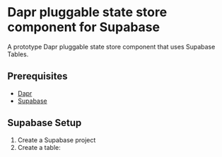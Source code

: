 # Dapr pluggable state store component for Supabase

A prototype Dapr pluggable state store component that uses Supabase Tables.

## Prerequisites

- [Dapr](https://docs.dapr.io/getting-started/install-dapr/)
- [Supabase](https://supabase.io/)

## Supabase Setup

1. Create a Supabase project
2. Create a table:

## 
